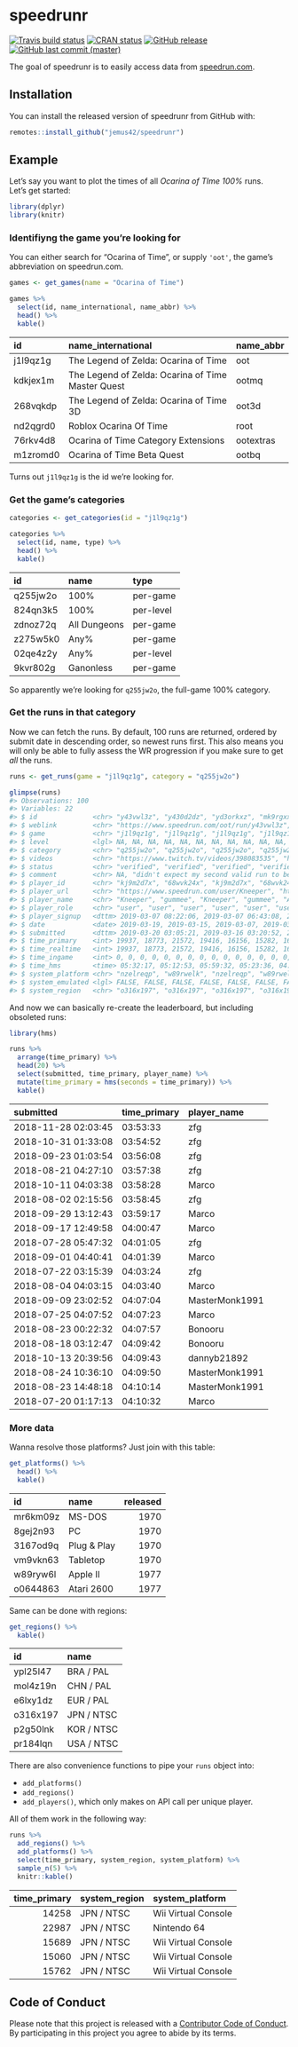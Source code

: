 
<!-- README.md is generated from README.Rmd. Please edit that file -->

# speedrunr

[![Travis build
status](https://travis-ci.org/jemus42/speedrunr.svg?branch=master)](https://travis-ci.org/jemus42/speedrunr)
[![CRAN
status](https://www.r-pkg.org/badges/version/speedrunr)](https://cran.r-project.org/package=speedrunr)
[![GitHub
release](https://img.shields.io/github/release/jemus42/speedrunr.svg?logo=GitHub)](https://github.com/jemus42/speedrunr/releases)
[![GitHub last commit
(master)](https://img.shields.io/github/last-commit/jemus42/speedrunr/master.svg?logo=GithUb)](https://github.com/jemus42/speedrunr/commits/master)

</div>

The goal of speedrunr is to easily access data from
[speedrun.com](https://speedrun.com).

## Installation

You can install the released version of speedrunr from GitHub with:

``` r
remotes::install_github("jemus42/speedrunr")
```

## Example

Let’s say you want to plot the times of all *Ocarina of TIme 100%*
runs.  
Let’s get started:

``` r
library(dplyr)
library(knitr)
```

### Identifiyng the game you’re looking for

You can either search for “Ocarina of Time”, or supply `'oot'`, the
game’s abbreviation on speedrun.com.

``` r
games <- get_games(name = "Ocarina of Time")

games %>% 
  select(id, name_international, name_abbr) %>%
  head() %>%
  kable()
```

| id       | name\_international                               | name\_abbr |
| :------- | :------------------------------------------------ | :--------- |
| j1l9qz1g | The Legend of Zelda: Ocarina of Time              | oot        |
| kdkjex1m | The Legend of Zelda: Ocarina of Time Master Quest | ootmq      |
| 268vqkdp | The Legend of Zelda: Ocarina of Time 3D           | oot3d      |
| nd2qgrd0 | Roblox Ocarina Of Time                            | root       |
| 76rkv4d8 | Ocarina of Time Category Extensions               | ootextras  |
| m1zromd0 | Ocarina of Time Beta Quest                        | ootbq      |

Turns out `j1l9qz1g` is the id we’re looking for.

### Get the game’s categories

``` r
categories <- get_categories(id = "j1l9qz1g")

categories %>%
  select(id, name, type) %>%
  head() %>%
  kable()
```

| id       | name         | type      |
| :------- | :----------- | :-------- |
| q255jw2o | 100%         | per-game  |
| 824qn3k5 | 100%         | per-level |
| zdnoz72q | All Dungeons | per-game  |
| z275w5k0 | Any%         | per-game  |
| 02qe4z2y | Any%         | per-level |
| 9kvr802g | Ganonless    | per-game  |

So apparently we’re looking for `q255jw2o`, the full-game 100% category.

### Get the runs in that category

Now we can fetch the runs. By default, 100 runs are returned, ordered by
submit date in descending order, so newest runs first. This also means
you will only be able to fully assess the WR progression if you make
sure to get *all* the runs.

``` r
runs <- get_runs(game = "j1l9qz1g", category = "q255jw2o")

glimpse(runs)
#> Observations: 100
#> Variables: 22
#> $ id              <chr> "y43vwl3z", "y430d2dz", "yd3orkxz", "mk9rgxxz", …
#> $ weblink         <chr> "https://www.speedrun.com/oot/run/y43vwl3z", "ht…
#> $ game            <chr> "j1l9qz1g", "j1l9qz1g", "j1l9qz1g", "j1l9qz1g", …
#> $ level           <lgl> NA, NA, NA, NA, NA, NA, NA, NA, NA, NA, NA, NA, …
#> $ category        <chr> "q255jw2o", "q255jw2o", "q255jw2o", "q255jw2o", …
#> $ videos          <chr> "https://www.twitch.tv/videos/398083535", "https…
#> $ status          <chr> "verified", "verified", "verified", "verified", …
#> $ comment         <chr> NA, "didn't expect my second valid run to be a r…
#> $ player_id       <chr> "kj9m2d7x", "68wvk24x", "kj9m2d7x", "68wvk24x", …
#> $ player_url      <chr> "https://www.speedrun.com/user/Kneeper", "https:…
#> $ player_name     <chr> "Kneeper", "gummee", "Kneeper", "gummee", "Angel…
#> $ player_role     <chr> "user", "user", "user", "user", "user", "user", …
#> $ player_signup   <dttm> 2019-03-07 08:22:06, 2019-03-07 06:43:08, 2019-…
#> $ date            <date> 2019-03-19, 2019-03-15, 2019-03-07, 2019-03-07,…
#> $ submitted       <dttm> 2019-03-20 03:05:21, 2019-03-16 03:20:52, 2019-…
#> $ time_primary    <int> 19937, 18773, 21572, 19416, 16156, 15282, 16304,…
#> $ time_realtime   <int> 19937, 18773, 21572, 19416, 16156, 15282, 16304,…
#> $ time_ingame     <int> 0, 0, 0, 0, 0, 0, 0, 0, 0, 0, 0, 0, 0, 0, 0, 0, …
#> $ time_hms        <time> 05:32:17, 05:12:53, 05:59:32, 05:23:36, 04:29:1…
#> $ system_platform <chr> "nzelreqp", "w89rwelk", "nzelreqp", "w89rwelk", …
#> $ system_emulated <lgl> FALSE, FALSE, FALSE, FALSE, FALSE, FALSE, FALSE,…
#> $ system_region   <chr> "o316x197", "o316x197", "o316x197", "o316x197", …
```

And now we can basically re-create the leaderboard, but including
obsoleted runs:

``` r
library(hms)

runs %>%
  arrange(time_primary) %>%
  head(20) %>%
  select(submitted, time_primary, player_name) %>%
  mutate(time_primary = hms(seconds = time_primary)) %>%
  kable()
```

| submitted           | time\_primary | player\_name   |
| :------------------ | :------------ | :------------- |
| 2018-11-28 02:03:45 | 03:53:33      | zfg            |
| 2018-10-31 01:33:08 | 03:54:52      | zfg            |
| 2018-09-23 01:03:54 | 03:56:08      | zfg            |
| 2018-08-21 04:27:10 | 03:57:38      | zfg            |
| 2018-10-11 04:03:38 | 03:58:28      | Marco          |
| 2018-08-02 02:15:56 | 03:58:45      | zfg            |
| 2018-09-29 13:12:43 | 03:59:17      | Marco          |
| 2018-09-17 12:49:58 | 04:00:47      | Marco          |
| 2018-07-28 05:47:32 | 04:01:05      | zfg            |
| 2018-09-01 04:40:41 | 04:01:39      | Marco          |
| 2018-07-22 03:15:39 | 04:03:24      | zfg            |
| 2018-08-04 04:03:15 | 04:03:40      | Marco          |
| 2018-09-09 23:02:52 | 04:07:04      | MasterMonk1991 |
| 2018-07-25 04:07:52 | 04:07:23      | Marco          |
| 2018-08-23 00:22:32 | 04:07:57      | Bonooru        |
| 2018-08-18 03:12:47 | 04:09:42      | Bonooru        |
| 2018-10-13 20:39:56 | 04:09:43      | dannyb21892    |
| 2018-08-24 10:36:10 | 04:09:50      | MasterMonk1991 |
| 2018-08-23 14:48:18 | 04:10:14      | MasterMonk1991 |
| 2018-07-20 01:17:13 | 04:10:32      | Marco          |

### More data

Wanna resolve those platforms? Just join with this table:

``` r
get_platforms() %>%
  head() %>%
  kable()
```

| id       | name        | released |
| :------- | :---------- | -------: |
| mr6km09z | MS-DOS      |     1970 |
| 8gej2n93 | PC          |     1970 |
| 3167od9q | Plug & Play |     1970 |
| vm9vkn63 | Tabletop    |     1970 |
| w89ryw6l | Apple II    |     1977 |
| o0644863 | Atari 2600  |     1977 |

Same can be done with regions:

``` r
get_regions() %>%
  kable()
```

| id       | name       |
| :------- | :--------- |
| ypl25l47 | BRA / PAL  |
| mol4z19n | CHN / PAL  |
| e6lxy1dz | EUR / PAL  |
| o316x197 | JPN / NTSC |
| p2g50lnk | KOR / NTSC |
| pr184lqn | USA / NTSC |

There are also convenience functions to pipe your `runs` object into:

  - `add_platforms()`
  - `add_regions()`
  - `add_players()`, which only makes on API call per unique player.

All of them work in the following way:

``` r
runs %>% 
  add_regions() %>%
  add_platforms() %>%
  select(time_primary, system_region, system_platform) %>%
  sample_n(5) %>%
  knitr::kable()
```

| time\_primary | system\_region | system\_platform    |
| ------------: | :------------- | :------------------ |
|         14258 | JPN / NTSC     | Wii Virtual Console |
|         22987 | JPN / NTSC     | Nintendo 64         |
|         15689 | JPN / NTSC     | Wii Virtual Console |
|         15060 | JPN / NTSC     | Wii Virtual Console |
|         15762 | JPN / NTSC     | Wii Virtual Console |

## Code of Conduct

Please note that this project is released with a [Contributor Code of
Conduct](.github/CODE_OF_CONDUCT.md). By participating in this project
you agree to abide by its terms.
